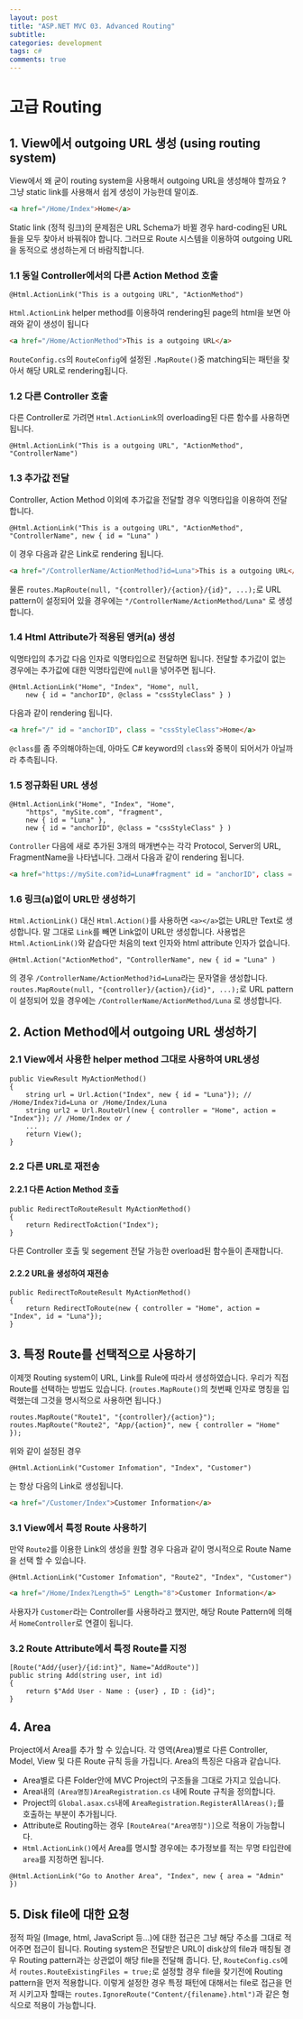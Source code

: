 ```yaml
---
layout: post
title: "ASP.NET MVC 03. Advanced Routing"
subtitle:  
categories: development
tags: c#
comments: true
---
```


# 고급 Routing

## 1. View에서 outgoing URL 생성 (using routing system)

View에서 왜 굳이 routing system을 사용해서 outgoing URL을 생성해야 할까요 ?
그냥 static link를 사용해서 쉽게 생성이 가능한데 말이죠.

```HTML
<a href="/Home/Index">Home</a>
```

Static link (정적 링크)의 문제점은 URL Schema가 바뀔 경우 hard-coding된 URL들을 모두 찾아서 바꿔줘야 합니다.
그러므로 Route 시스템을 이용하여 outgoing URL을 동적으로 생성하는게 더 바람직합니다.

### 1.1 동일 Controller에서의 다른 Action Method 호출

```CSharp
@Html.ActionLink("This is a outgoing URL", "ActionMethod")
```

`Html.ActionLink` helper method를 이용하여 rendering된 page의 html을 보면 아래와 같이 생성이 됩니다

```HTML
<a href="/Home/ActionMethod">This is a outgoing URL</a>
```

`RouteConfig.cs`의 `RouteConfig`에 설정된 `.MapRoute()`중 matching되는 패턴을 찾아서 해당 URL로 rendering됩니다.  

### 1.2 다른 Controller 호출

다른 Controller로 가려면 `Html.ActionLink`의 overloading된 다른 함수를 사용하면 됩니다.

```CSharp
@Html.ActionLink("This is a outgoing URL", "ActionMethod", "ControllerName")
```

### 1.3 추가값 전달

Controller, Action Method 이외에 추가값을 전달할 경우 익명타입을 이용하여 전달합니다.

```CSharp
@Html.ActionLink("This is a outgoing URL", "ActionMethod", "ControllerName", new { id = "Luna" )
```

이 경우 다음과 같은 Link로 rendering 됩니다.

```HTML
<a href="/ControllerName/ActionMethod?id=Luna">This is a outgoing URL</a>
```

물론 `routes.MapRoute(null, "{controller}/{action}/{id}", ...);`로 URL pattern이 설정되어 있을 경우에는 `"/ControllerName/ActionMethod/Luna"` 로 생성합니다.  

### 1.4 Html Attribute가 적용된 앵커(a) 생성

익명타입의 추가값 다음 인자로 익명타입으로 전달하면 됩니다. 전달할 추가값이 없는 경우에는 추가값에 대한 익명타입란에 `null`을 넣어주면 됩니다.

```CSharp
@Html.ActionLink("Home", "Index", "Home", null, 
    new { id = "anchorID", @class = "cssStyleClass" } )
```

다음과 같이 rendering 됩니다.

```HTML
<a href="/" id = "anchorID", class = "cssStyleClass">Home</a>
```

`@class`를 좀 주의해야하는데, 아마도 C# keyword의 `class`와 중복이 되어서가 아닐까라 추측됩니다.

### 1.5 정규화된 URL 생성

```CSharp
@Html.ActionLink("Home", "Index", "Home",
    "https", "mySite.com", "fragment",    
    new { id = "Luna" },
    new { id = "anchorID", @class = "cssStyleClass" } )
```

`Controller` 다음에 새로 추가된 3개의 매개변수는 각각 Protocol, Server의 URL, FragmentName을 나타냅니다.
그래서 다음과 같이 rendering 됩니다.

```HTML
<a href="https://mySite.com?id=Luna#fragment" id = "anchorID", class = "cssStyleClass">Home</a>
```

### 1.6 링크(a)없이 URL만 생성하기

`Html.ActionLink()` 대신 `Html.Action()`를 사용하면 `<a></a>`없는 URL만 Text로 생성합니다.
말 그대로 `Link`를 빼면 Link없이 URL만 생성합니다.
사용법은 `Html.ActionLink()`와 같습다만 처음의 text 인자와 html attribute 인자가 없습니다.

```CSharp
@Html.Action("ActionMethod", "ControllerName", new { id = "Luna" )
```

의 경우 `/ControllerName/ActionMethod?id=Luna`라는 문자열을 생성합니다.
`routes.MapRoute(null, "{controller}/{action}/{id}", ...);`로 URL pattern이 설정되어 있을 경우에는 `/ControllerName/ActionMethod/Luna` 로 생성합니다.  

## 2. Action Method에서 outgoing URL 생성하기

### 2.1 View에서 사용한 helper method 그대로 사용하여 URL생성

```CSharp
public ViewResult MyActionMethod()
{
    string url = Url.Action("Index", new { id = "Luna"}); // /Home/Index?id=Luna or /Home/Index/Luna 
    string url2 = Url.RouteUrl(new { controller = "Home", action = "Index"}); // /Home/Index or /
    ...
    return View();
}
```

### 2.2 다른 URL로 재전송

#### 2.2.1 다른 Action Method 호출

```CSharp
public RedirectToRouteResult MyActionMethod()
{
    return RedirectToAction("Index");
}
```

다른 Controller 호출 및 segement 전달 가능한 overload된 함수들이 존재합니다.

#### 2.2.2 URL을 생성하여 재전송

```CSharp
public RedirectToRouteResult MyActionMethod()
{
    return RedirectToRoute(new { controller = "Home", action = "Index", id = "Luna"});
}
```

## 3. 특정 Route를 선택적으로 사용하기

이제껏 Routing system이 URL, Link를 Rule에 따라서 생성하였습니다.
우리가 직접 Route를 선택하는 방법도 있습니다. 
(`routes.MapRoute()`의 첫번째 인자로 명칭을 입력했는데 그것을 명시적으로 사용하면 됩니다.)

```CSharp
routes.MapRoute("Route1", "{controller}/{action}");
routes.MapRoute("Route2", "App/{action}", new { controller = "Home" });
```

위와 같이 설정된 경우

```CSharp
@Html.ActionLink("Customer Infomation", "Index", "Customer")
```

는 항상 다음의 Link로 생성됩니다.

```HTML
<a href="/Customer/Index">Customer Information</a>
```

### 3.1 View에서 특정 Route 사용하기

만약 `Route2`를 이용한 Link의 생성을 원할 경우 다음과 같이 명시적으로 Route Name을 선택 할 수 있습니다.

```CSharp
@Html.ActionLink("Customer Infomation", "Route2", "Index", "Customer")
```

```HTML
<a href="/Home/Index?Length=5" Length="8">Customer Information</a>
```
사용자가 `Customer`라는 Controller를 사용하라고 했지만, 해당 Route Pattern에 의해서 `HomeController`로 연결이 됩니다.

### 3.2 Route Attribute에서 특정 Route를 지정

```CSharp
[Route("Add/{user}/{id:int}", Name="AddRoute")]
public string Add(string user, int id)
{
    return $"Add User - Name : {user} , ID : {id}";
}
```

## 4. Area

Project에서 Area를 추가 할 수 있습니다.
각 영역(Area)별로 다른 Controller, Model, View 및 다른 Route 규칙 등을 가집니다.
Area의 특징은 다음과 같습니다.

- Area별로 다른 Folder안에 MVC Project의 구조들을 그대로 가지고 있습니다.
- Area내의 `(Area명칭)AreaRegistration.cs` 내에 Route 규칙을 정의합니다.
- Project의 `Global.asax.cs`내에 `AreaRegistration.RegisterAllAreas();`를 호출하는 부분이 추가됩니다.
- Attribute로 Routing하는 경우 `[RouteArea("Area명칭")]`으로 적용이 가능합니다.
- `Html.ActionLink()`에서 Area를 명시할 경우에는 추가정보를 적는 무명 타입란에 `area`를 지정하면 됩니다.

```CSharp
@Html.ActionLink("Go to Another Area", "Index", new { area = "Admin" })
```

## 5. Disk file에 대한 요청

정적 파일 (Image, html, JavaScript 등...)에 대한 접근은 그냥 해당 주소를 그대로 적어주면 접근이 됩니다.
Routing system은 전달받은 URL이 disk상의 file과 매칭될 경우 Routing pattern과는 상관없이 해당 file을 전달해 줍니다.
단, `RouteConfig.cs`에서 `routes.RouteExistingFiles = true;`로 설정할 경우 file을 찾기전에 Routing pattern을 먼저 적용합니다.
이렇게 설정한 경우 특정 패턴에 대해서는 file로 접근을 먼저 시키고자 할때는 `routes.IgnoreRoute("Content/{filename}.html")`과 같은 형식으로 적용이 가능합니다.

